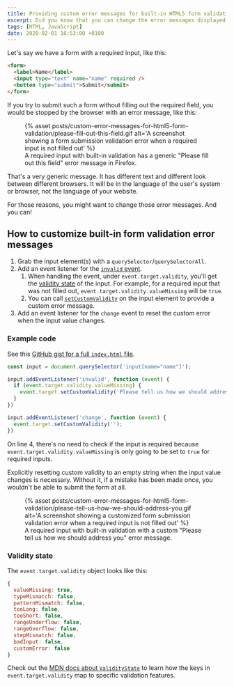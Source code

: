 ```yaml
---
title: Providing custom error messages for built-in HTML5 form validation
excerpt: Did you know that you can change the error messages displayed by the browser when using HTML5 form validation features?
tags: [HTML, JavaScript]
date: 2020-02-01 16:53:00 +0100
---
```


Let's say we have a form with a required input, like this:

```html
<form>
  <label>Name</label>
  <input type="text" name="name" required />
  <button type="submit">Submit</submit>
</form>
```

If you try to submit such a form without filling out the required field, you would be stopped by the browser with an error message, like this: 
<figure>
{% asset posts/custom-error-messages-for-html5-form-validation/please-fill-out-this-field.gif alt='A screenshot showing a form submission validation error when a required input is not filled out' %}
<figcaption>A required input with built-in validation has a generic "Please fill out this field" error message in Firefox.</figcaption>
</figure>

That's a very generic message. It has different text and different look between different browsers. It will be in the language of the user's system or browser, not the language of your website.

For those reasons, you might want to change those error messages. And you can!

## How to customize built-in form validation error messages

1. Grab the input element(s) with a `querySelector`/`querySelectorAll`.
2. Add an event listener for the [`invalid` event](https://developer.mozilla.org/en-US/docs/Web/API/HTMLInputElement/invalid_event).
    1. When handling the event, under `event.target.validity`, you'll get the [validity state](https://developer.mozilla.org/en-US/docs/Web/API/ValidityState) of the input. For example, for a required input that was not filled out, `event.target.validity.valueMissing` will be `true`.
    2. You can call [`setCustomValidity`](https://developer.mozilla.org/en-US/docs/Web/API/HTMLObjectElement/setCustomValidity) on the input element to provide a custom error message.
3. Add an event listener for the `change` event to reset the custom error when the input value changes.

### Example code

See this [GitHub gist for a full `index.html` file](https://gist.github.com/angelikatyborska/d6dc425700d9c0d53c5fd19ed1683e31).

```javascript
const input = document.querySelector('input[name="name"]');

input.addEventListener('invalid', function (event) {
  if (event.target.validity.valueMissing) {
    event.target.setCustomValidity('Please tell us how we should address you.');
  }
})

input.addEventListener('change', function (event) {
  event.target.setCustomValidity('');
})
```

On line 4, there's no need to check if the input is required because `event.target.validity.valueMissing` is only going to be set to `true` for required inputs.

Explicitly resetting custom validity to an empty string when the input value changes is necessary. Without it, if a mistake has been made once, you wouldn't be able to submit the form at all.

<figure>
{% asset posts/custom-error-messages-for-html5-form-validation/please-tell-us-how-we-should-address-you.gif alt='A screenshot showing a customized form submission validation error when a required input is not filled out' %}
<figcaption>A required input with built-in validation with a custom "Please tell us how we should address you" error message.</figcaption>
</figure>

### Validity state

The `event.target.validity` object looks like this:
```javascript
{
  valueMissing: true,
  typeMismatch: false,
  patternMismatch: false,
  tooLong: false,
  tooShort: false,
  rangeUnderflow: false,
  rangeOverflow: false,
  stepMismatch: false,
  badInput: false,
  customError: false
}
```

Check out the [MDN docs about `ValidityState`](https://developer.mozilla.org/en-US/docs/Web/API/ValidityState) to learn how the keys in `event.target.validity` map to specific validation features.
